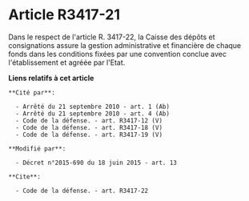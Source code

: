 # Article R3417-21

Dans le respect de l'article R. 3417-22, la Caisse des dépôts et consignations assure         la gestion administrative et
financière de chaque fonds dans les conditions fixées par une convention conclue avec l'établissement et agréée par l'Etat.

**Liens relatifs à cet article**

	**Cité par**:

	  - Arrêté du 21 septembre 2010 - art. 1 (Ab)
	  - Arrêté du 21 septembre 2010 - art. 4 (Ab)
	  - Code de la défense. - art. R3417-12 (V)
	  - Code de la défense. - art. R3417-18 (V)
	  - Code de la défense. - art. R3417-19 (V)

	**Modifié par**:

	  - Décret n°2015-690 du 18 juin 2015 - art. 13

	**Cite**:

	  - Code de la défense. - art. R3417-22
